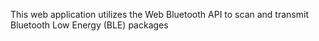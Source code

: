 This web application utilizes the Web Bluetooth API to scan and transmit Bluetooth Low Energy (BLE) packages
